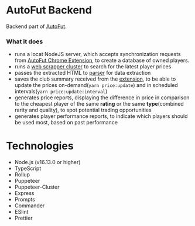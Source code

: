 # AutoFut Backend
Backend part of [AutoFut](https://github.com/matkoson/autofut-extension).

### What it does
- runs a locat NodeJS server, which accepts synchronization requests from [AutoFut Chrome Extension](https://github.com/matkoson/autofut-extension), to create a database of owned players.
- runs a [web scrapper cluster](https://github.com/thomasdondorf/puppeteer-cluster) to search for the latest player prices
- passes the extracted HTML to [parser](https://github.com/matkoson/matkoson-parser) for data extraction
- saves the club summary received from the [extension](https://github.com/matkoson/autofut-extension), to be able to update the prices on-demand(`yarn price:update`) and in scheduled intervals(`yarn price:update:interval`)
- generates price reports, displaying the difference in price in comparison to the cheapest player of the same **rating** or the same **type**(combined rarity and quality), to spot potential trading opportunities
- generates player performance reports, to indicate which players should be used most, based on past performance

# Technologies

- Node.js (v16.13.0 or higher)
- TypeScript
- Rollup
- Puppeteer
- Puppeteer-Cluster
- Express
- Prompts
- Commander
- ESlint
- Prettier

